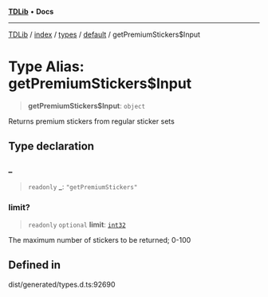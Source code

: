 [**TDLib**](../../../../../../README.md) • **Docs**

***

[TDLib](../../../../../../modules.md) / [index](../../../../../README.md) / [types](../../../README.md) / [default](../README.md) / getPremiumStickers$Input

# Type Alias: getPremiumStickers$Input

> **getPremiumStickers$Input**: `object`

Returns premium stickers from regular sticker sets

## Type declaration

### \_

> `readonly` **\_**: `"getPremiumStickers"`

### limit?

> `readonly` `optional` **limit**: [`int32`](int32-1.md)

The maximum number of stickers to be returned; 0-100

## Defined in

dist/generated/types.d.ts:92690
